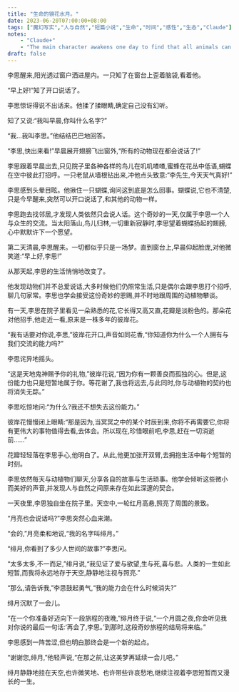 ```yaml
---
title: "生命的镜花水月。"
date: 2023-06-20T07:00:00+08:00
tags: ["魔幻写实","人与自然","短篇小说","生命","时间","感性","生态","Claude"]
notes:
    - "Claude+"
    - "The main character awakens one day to find that all animals can now talk to humans."
draft: false
---
```


李思醒来,阳光透过窗户洒进屋内。一只知了在窗台上歪着脑袋,看着他。

“早上好!”知了开口说话了。

李思惊讶得说不出话来。他揉了揉眼睛,确定自己没有幻听。

知了又说:“我叫早晨,你叫什么名字?”

“我...我叫李思。”他结结巴巴地回答。

“李思,快出来看!”早晨展开翅膀飞出窗外,“所有的动物现在都会说话了!”

李思跟着早晨出去,只见院子里各种各样的鸟儿在叽叽喳喳,蜜蜂在花丛中低语,蝴蝶在空中彼此打招呼。一只老鼠从墙根钻出来,冲他点头致意:“李先生,今天天气真好!” 

李思感到头晕目眩。他揪住一只蝴蝶,询问这到底是怎么回事。蝴蝶说,它也不清楚,只是今早醒来,突然可以开口说话了,和其他的动物一样。

李思跑去找邻居,才发现人类依然只会说人话。这个奇妙的一天,仅属于李思一个人与众生的交流。当太阳落山,鸟儿归林,一切重新寂静时,李思望着蝴蝶扬起的翅膀,心中默默许下一个愿望。

第二天清晨,李思醒来。一切都似乎只是一场梦。直到窗台上,早晨仰起脸庞,对他微笑道:“早上好,李思!”

从那天起,李思的生活悄悄地改变了。

他发现动物们并不总爱说话,大多时候他们仍照常生活,只是偶尔会跟李思打个招呼,聊几句家常。李思也学会接受这份奇妙的恩赐,并不时地跟周围的动植物攀谈。

有一天,李思在院子里看见一朵熟悉的花,它长得又高又直,花瓣是淡粉色的。那朵花对他招手,他走近一看,原来是一株多年的彼岸花。

“我有话要对你说,李思,”彼岸花开口,声音如同花香,“你知道你为什么一个人拥有与我们交流的能力吗?”

李思诧异地摇头。

“这是天地鬼神赐予你的礼物,”彼岸花说,“因为你有一颗善良而孤独的心。但是,这份能力也只是短暂地属于你。等花谢了,我也将远去,与此同时,你与动植物的契约也将消失无踪。”

李思吃惊地问:“为什么?我还不想失去这份能力。”

彼岸花慢慢闭上眼睛:“那是因为,当冥冥之中的某个时辰到来,你将不再需要它,你将有更伟大的事物值得去看,去体会。所以现在,珍惜眼前吧,李思,赶在一切消逝前......”

花瓣轻轻落在李思手心,他明白了。从此,他更加张开双臂,去拥抱生活中每个短暂的时刻。

李思依然每天与动植物们聊天,分享各自的故事与生活琐事。他学会倾听这些微小而美好的声音,并发现人与自然之间原来存在如此深邃的契合。

一天夜里,李思独自坐在院子里。天空中,一轮红月高悬,照亮了周围的景致。

“月亮也会说话吗?”李思突然心血来潮。

“会的,”月亮柔和地说,“我的名字叫绯月。”

“绯月,你看到了多少人世间的故事?”李思问。

“太多太多,不一而足,”绯月说,“我见证了爱与欲望,生与死,喜与悲。人类的一生如此短暂,而我将永远地存于天空,静静地注视与照亮.”

“那么,请告诉我,”李思鼓起勇气,“我的能力会在什么时候消失?”

绯月沉默了一会儿。

“在一个你准备好迈向下一段旅程的夜晚,”绯月终于说,“一个月圆之夜,你会听见我对你说的最后一句话:‘再会了,李思。’到那时,这段奇妙旅程的结局将来临。”

李思感到一阵苦涩,但也明白那终会是一个新的起点。

“谢谢您,绯月,”他轻声说,“在那之前,让这美梦再延续一会儿吧。”

绯月静静地挂在天空,也许微笑地、也许带些许哀愁地,继续注视着李思短暂而又漫长的一生。